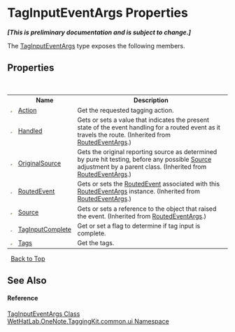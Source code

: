 # TagInputEventArgs Properties
 _**\[This is preliminary documentation and is subject to change.\]**_

The <a href="636c3979-dedc-2fb6-695e-4976b009150e.md">TagInputEventArgs</a> type exposes the following members.


## Properties
&nbsp;<table><tr><th></th><th>Name</th><th>Description</th></tr><tr><td>![Public property](media/pubproperty.gif "Public property")</td><td><a href="75cec65d-aca3-71e7-0813-93d9026ebb68.md">Action</a></td><td>
Get the requested tagging action.</td></tr><tr><td>![Public property](media/pubproperty.gif "Public property")</td><td><a href="http://msdn2.microsoft.com/en-us/library/ms601232" target="_blank">Handled</a></td><td>
Gets or sets a value that indicates the present state of the event handling for a routed event as it travels the route.
 (Inherited from <a href="http://msdn2.microsoft.com/en-us/library/ms589740" target="_blank">RoutedEventArgs</a>.)</td></tr><tr><td>![Public property](media/pubproperty.gif "Public property")</td><td><a href="http://msdn2.microsoft.com/en-us/library/ms601233" target="_blank">OriginalSource</a></td><td>
Gets the original reporting source as determined by pure hit testing, before any possible <a href="http://msdn2.microsoft.com/en-us/library/ms601235" target="_blank">Source</a> adjustment by a parent class.
 (Inherited from <a href="http://msdn2.microsoft.com/en-us/library/ms589740" target="_blank">RoutedEventArgs</a>.)</td></tr><tr><td>![Public property](media/pubproperty.gif "Public property")</td><td><a href="http://msdn2.microsoft.com/en-us/library/ms601234" target="_blank">RoutedEvent</a></td><td>
Gets or sets the <a href="http://msdn2.microsoft.com/en-us/library/ms601234" target="_blank">RoutedEvent</a> associated with this <a href="http://msdn2.microsoft.com/en-us/library/ms589740" target="_blank">RoutedEventArgs</a> instance.
 (Inherited from <a href="http://msdn2.microsoft.com/en-us/library/ms589740" target="_blank">RoutedEventArgs</a>.)</td></tr><tr><td>![Public property](media/pubproperty.gif "Public property")</td><td><a href="http://msdn2.microsoft.com/en-us/library/ms601235" target="_blank">Source</a></td><td>
Gets or sets a reference to the object that raised the event.
 (Inherited from <a href="http://msdn2.microsoft.com/en-us/library/ms589740" target="_blank">RoutedEventArgs</a>.)</td></tr><tr><td>![Public property](media/pubproperty.gif "Public property")</td><td><a href="5c13c2bb-f08a-c063-8446-386b87590132.md">TagInputComplete</a></td><td>
Get or set a flag to determine if tag input is complete.</td></tr><tr><td>![Public property](media/pubproperty.gif "Public property")</td><td><a href="55ab1ef4-1e73-2802-906c-a1a30d5a8c2a.md">Tags</a></td><td>
Get the tags.</td></tr></table>&nbsp;
<a href="#taginputeventargs-properties">Back to Top</a>

## See Also


#### Reference
<a href="636c3979-dedc-2fb6-695e-4976b009150e.md">TagInputEventArgs Class</a><br /><a href="043a9407-ac38-b3ac-7348-a6090af495ad.md">WetHatLab.OneNote.TaggingKit.common.ui Namespace</a><br />